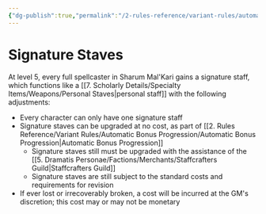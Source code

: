 ```yaml
---
{"dg-publish":true,"permalink":"/2-rules-reference/variant-rules/automatic-bonus-progression/signature-staves/"}
---
```


# Signature Staves

At level 5, every full spellcaster in Sharum Mal'Kari gains a signature staff, which functions like a [[7. Scholarly Details/Specialty Items/Weapons/Personal Staves\|personal staff]] with the following adjustments:

- Every character can only have one signature staff 
- Signature staves can be upgraded at no cost, as part of [[2. Rules Reference/Variant Rules/Automatic Bonus Progression/Automatic Bonus Progression\|Automatic Bonus Progression]]
	- Signature staves still must be upgraded with the assistance of the [[5. Dramatis Personae/Factions/Merchants/Staffcrafters Guild\|Staffcrafters Guild]] 
	- Signature staves are still subject to the standard costs and requirements for revision
- If ever lost or irrecoverably broken, a cost will be incurred at the GM's discretion; this cost may or may not be monetary